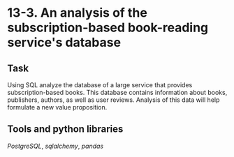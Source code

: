 # 13-3. An analysis of the subscription-based book-reading service's database

## Task

Using SQL analyze the database of a large service that provides subscription-based books. This database contains information about books, publishers, authors, as well as user reviews. Analysis of this data will help formulate a new value proposition.

## Tools and python libraries

*PostgreSQL*, *sqlalchemy*, *pandas*
